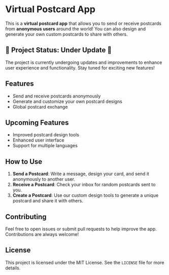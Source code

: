 # Virtual Postcard App

This is a **virtual postcard app** that allows you to send or receive postcards from **anonymous users** around the world! You can also design and generate your own custom postcards to share with others.

## 🚧 Project Status: Under Update 🚧

The project is currently undergoing updates and improvements to enhance user experience and functionality. Stay tuned for exciting new features!

## Features
- Send and receive postcards anonymously
- Generate and customize your own postcard designs
- Global postcard exchange

## Upcoming Features
- Improved postcard design tools
- Enhanced user interface
- Support for multiple languages

## How to Use
1. **Send a Postcard**: Write a message, design your card, and send it anonymously to another user.
2. **Receive a Postcard**: Check your inbox for random postcards sent to you.
3. **Create a Postcard**: Use our custom design tools to generate a unique postcard and share it with others.

## Contributing
Feel free to open issues or submit pull requests to help improve the app. Contributions are always welcome!

## License
This project is licensed under the MIT License. See the `LICENSE` file for more details.
